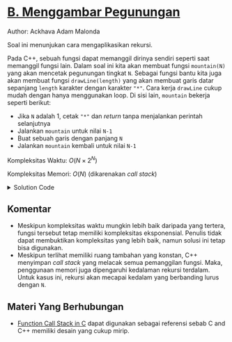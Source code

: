 # [B. Menggambar Pegunungan](https://tlx.toki.id/courses/basic/chapters/13/problems/B)

Author: Ackhava Adam Malonda

Soal ini menunjukan cara mengaplikasikan rekursi.

Pada C++, sebuah fungsi dapat memanggil dirinya sendiri seperti saat memanggil fungsi lain. Dalam soal ini kita akan membuat fungsi `mountain(N)` yang akan mencetak pegunungan tingkat `N`. Sebagai fungsi bantu kita juga akan membuat fungsi `drawLine(length)` yang akan membuat garis datar sepanjang `length` karakter dengan karakter `"*"`. Cara kerja `drawLine` cukup mudah dengan hanya menggunakan loop. Di sisi lain, `mountain` bekerja seperti berikut:
- Jika `N` adalah 1, cetak `"*"` dan *return* tanpa menjalankan perintah selanjutnya
- Jalankan `mountain` untuk nilai `N-1`
- Buat sebuah garis dengan panjang `N`
- Jalankan `mountain` kembali untuk nilai `N-1`

Kompleksitas Waktu: $O(N\times 2^{N})$

Kompleksitas Memori: $O(N)$ (dikarenakan *call stack*)

<details>
  <summary>Solution Code</summary>

```c++
#include <bits/stdc++.h>
using namespace std;

void drawLine(int length) {
  for (int i = 0; i < length; i++) {
    cout << '*';
  }
  cout << '\n';
}

void mountain(int N) {
  if (N == 1) {
    cout << "*\n";
    return;
  }
  mountain(N - 1);
  drawLine(N);
  mountain(N - 1);
}

int main() {
  int N;
  cin >> N;
  mountain(N);
}
```
</details>

## Komentar
- Meskipun kompleksitas waktu mungkin lebih baik daripada yang tertera, fungsi tersebut tetap memiliki kompleksitas eksponensial. Penulis tidak dapat membuktikan kompleksitas yang lebih baik, namun solusi ini tetap bisa digunakan.
- Meskipun terlihat memiliki ruang tambahan yang konstan, C++ menyimpan *call stack* yang melacak semua pemanggilan fungsi. Maka, penggunaan memori juga dipengaruhi kedalaman rekursi terdalam. Untuk kasus ini, rekursi akan mecapai kedalam yang berbanding lurus dengan `N`.

## Materi Yang Berhubungan
- [Function Call Stack in C](https://www.geeksforgeeks.org/function-call-stack-in-c/) dapat digunakan sebagai referensi sebab C and C++ memiliki desain yang cukup mirip.